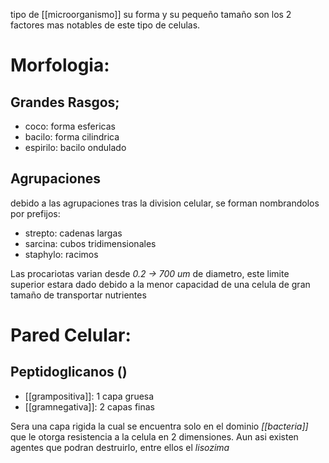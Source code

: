 tipo de [[microorganismo]] su forma y su pequeño tamaño son los 2 factores mas notables de este tipo de celulas.

# Morfologia:

## Grandes Rasgos;

- coco: forma esfericas
- bacilo: forma cilindrica
- espirilo: bacilo ondulado

## Agrupaciones

debido a las agrupaciones tras la division celular, se forman nombrandolos por prefijos:

- strepto: cadenas largas
- sarcina: cubos tridimensionales
- staphylo: racimos

Las procariotas varian desde _0.2 -> 700 um_ de diametro, este limite superior estara dado debido a la menor capacidad de una celula de gran tamaño de transportar nutrientes 

# Pared Celular:
## Peptidoglicanos ()
- [[grampositiva]]: 1 capa gruesa
- [[gramnegativa]]: 2 capas finas

Sera una capa rigida la cual se encuentra solo en el dominio *[[bacteria]]* que le otorga resistencia a la celula en 2 dimensiones. Aun asi existen agentes que podran destruirlo, entre ellos el *lisozima*  


